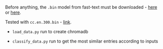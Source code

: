 Before anything, the `.bin` model from fast-text must be downloaded - [here](https://fasttext.cc/docs/en/english-vectors.html) or [here](https://fasttext.cc/docs/en/crawl-vectors.html). 

Tested with `cc.en.300.bin` - [link](https://dl.fbaipublicfiles.com/fasttext/vectors-crawl/cc.en.300.bin.gz).

- `load_data.py` run to create chromadb

- `classify_data.py` run to get the most similar entries according to inputs